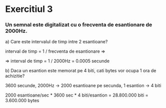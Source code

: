 # Exercitiul 3

### Un semnal este digitalizat cu o frecventa de esantionare de 2000Hz.

a) Care este intervalul de timp intre 2 esantioane?

interval de timp = 1 / frecventa de esantionare =>

=> interval de timp = 1 / 2000Hz = 0.0005 secunde

b) Daca un esantion este memorat pe 4 biti, cati bytes vor ocupa 1 ora de achizitie?

3600 secunde, 
2000Hz -> 2000 esantioane pe secunda,
1 esantion -> 4 biti

2000 esantioane/sec * 3600 sec * 4 biti/esantion = 28.800.000 biti = 3.600.000 bytes

